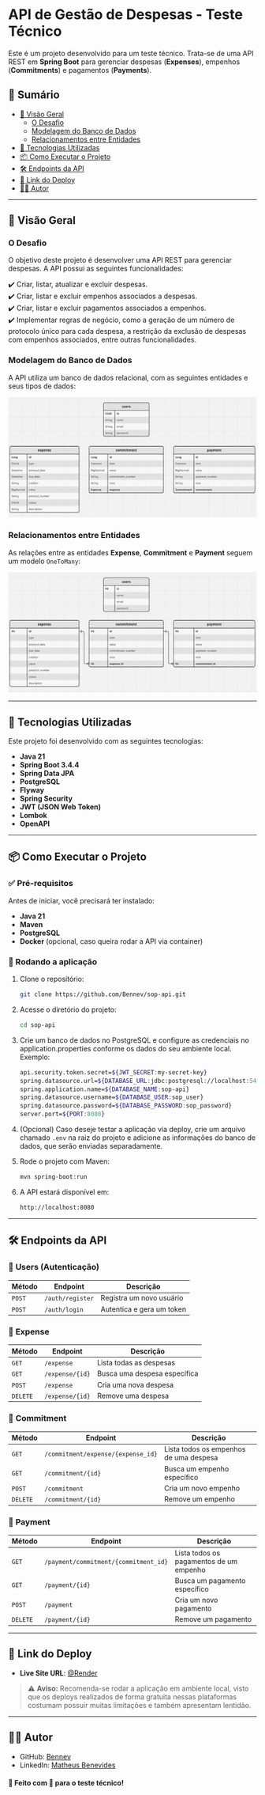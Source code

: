# API de Gestão de Despesas - Teste Técnico

Este é um projeto desenvolvido para um teste técnico. Trata-se de uma API REST em **Spring Boot** para gerenciar despesas (**Expenses**), empenhos (**Commitments**) e pagamentos (**Payments**).

## 📑 Sumário

- [📌 Visão Geral](#-visão-geral)
    - [O Desafio](#o-desafio)
    - [Modelagem do Banco de Dados](#modelagem-do-banco-de-dados)
    - [Relacionamentos entre Entidades](#relacionamentos-entre-entidades)
- [🚀 Tecnologias Utilizadas](#-tecnologias-utilizadas)
- [📦 Como Executar o Projeto](#-como-executar-o-projeto)
- [🛠 Endpoints da API](#-endpoints-da-api)
- [🔗 Link do Deploy](#-link-do-deploy)
- [👨‍💻 Autor](#-autor)

---

## 📌 Visão Geral

### O Desafio

O objetivo deste projeto é desenvolver uma API REST para gerenciar despesas. A API possui as seguintes funcionalidades:

✔️ Criar, listar, atualizar e excluir despesas.  
✔️ Criar, listar e excluir empenhos associados a despesas.  
✔️ Criar, listar e excluir pagamentos associados a empenhos.  
✔️ Implementar regras de negócio, como a geração de um número de protocolo único para cada despesa, a restrição da exclusão de despesas com empenhos associados, entre outras funcionalidades.

### Modelagem do Banco de Dados

A API utiliza um banco de dados relacional, com as seguintes entidades e seus tipos de dados:

![Tipos das Entidades](docs/entity-types.png)

### Relacionamentos entre Entidades

As relações entre as entidades **Expense**, **Commitment** e **Payment** seguem um modelo `OneToMany`:

![Relacionamentos](docs/entity-relations.png)

---

## 🚀 Tecnologias Utilizadas

Este projeto foi desenvolvido com as seguintes tecnologias:

- **Java 21**
- **Spring Boot 3.4.4**
- **Spring Data JPA**
- **PostgreSQL**
- **Flyway**
- **Spring Security**
- **JWT (JSON Web Token)**
- **Lombok**
- **OpenAPI**

---

## 📦 Como Executar o Projeto

### ✅ Pré-requisitos

Antes de iniciar, você precisará ter instalado:

- **Java 21**
- **Maven**
- **PostgreSQL**
- **Docker** (opcional, caso queira rodar a API via container)

### 🚀 Rodando a aplicação

1. Clone o repositório:
   ```sh
   git clone https://github.com/Bennev/sop-api.git
   
2. Acesse o diretório do projeto:
    ```sh
    cd sop-api

3. Crie um banco de dados no PostgreSQL e configure as credenciais no application.properties conforme os dados do seu ambiente local. Exemplo:
    ```sh
    api.security.token.secret=${JWT_SECRET:my-secret-key}
    spring.datasource.url=${DATABASE_URL:jdbc:postgresql://localhost:5432/sop}
    spring.application.name=${DATABASE_NAME:sop-api}
    spring.datasource.username=${DATABASE_USER:sop_user}
    spring.datasource.password=${DATABASE_PASSWORD:sop_password}
    server.port=${PORT:8080}
   
4. (Opcional) Caso deseje testar a aplicação via deploy, crie um arquivo chamado `.env` na raiz do projeto e adicione as informações do banco de dados, que serão enviadas separadamente.

5. Rode o projeto com Maven:
    ```sh
    mvn spring-boot:run

6. A API estará disponível em:
    ```sh
    http://localhost:8080

---

## 🛠 Endpoints da API

### 🔹 **Users (Autenticação)**
| Método | Endpoint         | Descrição                 |
|--------|-----------------|---------------------------|
| `POST` | `/auth/register`     | Registra um novo usuário  |
| `POST` | `/auth/login`      | Autentica e gera um token |

### 🔹 **Expense**
| Método | Endpoint        | Descrição          |
|--------|-----------------|--------------------|
| `GET`  | `/expense`      | Lista todas as despesas |
| `GET`  | `/expense/{id}` | Busca uma despesa específica |
| `POST` | `/expense`      | Cria uma nova despesa |
| `DELETE` | `/expense/{id}` | Remove uma despesa |

### 🔹 **Commitment**
| Método | Endpoint                           | Descrição         |
|--------|------------------------------------|-------------------|
| `GET`  | `/commitment/expense/{expense_id}` | Lista todos os empenhos de uma despesa |
| `GET`  | `/commitment/{id}`                    | Busca um empenho específico |
| `POST` | `/commitment`                         | Cria um novo empenho |
| `DELETE` | `/commitment/{id}`                    | Remove um empenho |

### 🔹 **Payment**
| Método | Endpoint          | Descrição                                               |
|--------|------------------|---------------------------------------------------------|
| `GET`  | `/payment/commitment/{commitment_id}` | Lista todos os pagamentos de um empenho                 |
| `GET`  | `/payment/{id}`                    | Busca um pagamento específico                           |
| `POST` | `/payment`                         | Cria um novo pagamento                                  |
| `DELETE` | `/payment/{id}`                    | Remove um pagamento  |

---

## 🔗 Link do Deploy

- **Live Site URL**: [@Render](https://sop-api.onrender.com)

> ⚠️ **Aviso:** Recomenda-se rodar a aplicação em ambiente local, visto que os deploys realizados de forma gratuita nessas plataformas costumam possuir muitas limitações e também apresentam lentidão.

---

## 👨‍💻 Autor

- GitHub: [Bennev](https://github.com/Bennev)
- LinkedIn: [Matheus Benevides](http://linkedin.com/in/matheusbenevidesmilitao)

#### 🚀 Feito com 💙 para o teste técnico!